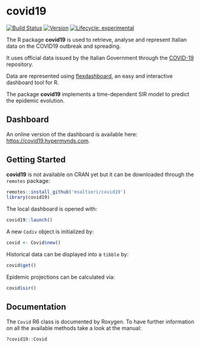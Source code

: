 # covid19

<!-- badges: start -->
[![Build Status](https://travis-ci.org/msaltieri/covid19.svg?branch=master)](https://travis-ci.org/msaltieri/covid19)
[![Version](https://img.shields.io/badge/version-v1.4.4-blue.svg)](#)
[![Lifecycle: experimental](https://img.shields.io/badge/lifecycle-stable-green.svg)](https://www.tidyverse.org/lifecycle/#stable)
<!-- badges: end -->

The R package **covid19** is used to retrieve, analyse and represent
Italian data on the COVID19 outbreak and spreading.

It uses official data issued by the Italian Government through the
[COVID-19](https://github.com/pcm-dpc/COVID-19) repository.

Data are represented using
[flexdashboard](https://rmarkdown.rstudio.com/flexdashboard/), an easy and
interactive dashboard tool for R.

The package **covid19** implements a time-dependent SIR model to predict the
epidemic evolution.

## Dashboard

An online version of the dashboard is available here:
https://covid19.hypermynds.com.

## Getting Started

**covid19** is not available on CRAN yet but it can be downloaded through the
`remotes` package:

```r
remotes::install_github('msaltieri/covid19')
library(covid19)
```

The local dashboard is opened with:

```r
covid19::launch()
```

A new `Codiv` object is initialized by:

```r
covid <- Covid$new()
```

Historical data can be displayed into a `tibble` by:

```r
covid$get()
```

Epidemic projections can be calculated via:

```r
covid$sir()
```

## Documentation

The `Covid` R6 class is documented by Roxygen. To have further information on
all the available methods take a look at the manual:

```r
?covid19::Covid
```
